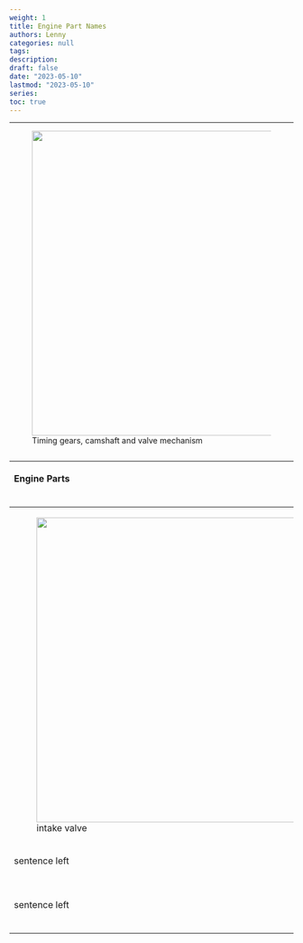 ```yaml
---
weight: 1
title: Engine Part Names
authors: Lenny
categories: null
tags: 
description: 
draft: false
date: "2023-05-10"
lastmod: "2023-05-10"
series:
toc: true
---
```



<!--more-->
---

<table >
<caption style="text-align:left", align = "top"><b></b></caption>
<colgroup><col style="width: 50%" /><col style="width: 50%" />
</colgroup>
<thead>
  <tr VALIGN=TOP style="text-align:left"  class="header">
    <th><p>Engine Parts</p></th>
    <th><p>Engine Parts</p></th>
  </tr>
</thead>
<tbody VALIGN=TOP>
  <tr>
    <td><p>
    <figure>
  <img width = "540" src = "/docs/images/intake valve.jpeg"/>
  <figcaption class = "bottom">intake valve</figcaption>
</figure>
    </p></td>
    <td><p>sentence right.
    </p></td>
  </tr>
  <tr>
    <td><p>sentence left
    </p></td>
    <td><p> sentence right.
    </p></td>
  </tr>
  <tr>
    <p>
    <figure>
  <img width = "540" src = "/docs/images/camshaft module.jpg"/>
  <figcaption class = "bottom">Timing gears, camshaft and valve mechanism</figcaption>
</figure>
    </p>
  </tr>
  <tr>
    <td><p>sentence left
    </p></td>
    <td><p> sentence right.
    </p></td>
  </tr>
</tbody>
</table>